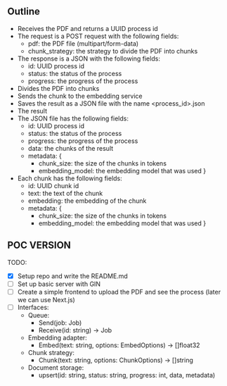 ## Outline

- Receives the PDF and returns a UUID process id
- The request is a POST request with the following fields:
  - pdf: the PDF file (multipart/form-data)
  - chunk_strategy: the strategy to divide the PDF into chunks
- The response is a JSON with the following fields:
  - id: UUID process id
  - status: the status of the process
  - progress: the progress of the process
- Divides the PDF into chunks
- Sends the chunk to the embedding service
- Saves the result as a JSON file with the name <process_id>.json
- The result
- The JSON file has the following fields:
  - id: UUID process id
  - status: the status of the process
  - progress: the progress of the process
  - data: the chunks of the result
  - metadata: {
    - chunk_size: the size of the chunks in tokens
    - embedding_model: the embedding model that was used
  }
- Each chunk has the following fields:
  - id: UUID chunk id
  - text: the text of the chunk
  - embedding: the embedding of the chunk
  - metadata: {
    - chunk_size: the size of the chunks in tokens
    - embedding_model: the embedding model that was used
  }

## POC VERSION

TODO:
- [X] Setup repo and write the README.md
- [ ] Set up basic server with GIN
- [ ] Create a simple frontend to upload the PDF and see the process (later we can use Next.js)
- [ ] Interfaces: 
    - Queue: 
        - Send(job: Job)
        - Receive(id: string) -> Job
    - Embedding adapter:
        - Embed(text: string, options: EmbedOptions) -> []float32
    - Chunk strategy:
        - Chunk(text: string, options: ChunkOptions) -> []string
    - Document storage:
        - upsert(id: string, status: string, progress: int, data, metadata)



